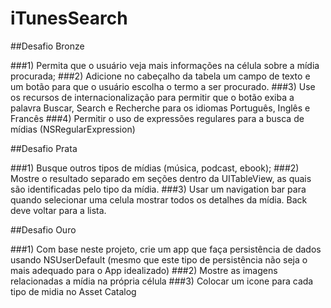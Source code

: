 # iTunesSearch

##Desafio Bronze

###1) Permita que o usuário veja mais informações na célula sobre a mídia procurada;
###2) Adicione no cabeçalho da tabela um campo de texto e um botão para que o usuário escolha o termo a ser procurado.
###3) Use os recursos de internacionalização para permitir que o botão exiba a palavra Buscar, Search e Recherche para os idiomas Português, Inglês e Francês
###4) Permitir o uso de expressões regulares para a busca de mídias (NSRegularExpression)


##Desafio Prata

###1) Busque outros tipos de mídias (música, podcast, ebook);
###2) Mostre o resultado separado em seções dentro da UITableView, as quais são identificadas pelo tipo da mídia.
###3) Usar um navigation bar para quando selecionar uma celula mostrar todos os detalhes da mídia. Back deve voltar para a lista.

##Desafio Ouro

###1) Com base neste projeto, crie um app que faça persistência de dados usando NSUserDefault (mesmo que este tipo de persistência não seja o mais adequado para o App idealizado)
###2) Mostre as imagens relacionadas a mídia na própria célula
###3) Colocar um icone para cada tipo de midia no Asset Catalog
